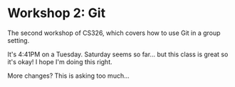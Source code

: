 # Workshop 2: Git

The second workshop of CS326, which covers how to use Git in a group setting.

It's 4:41PM on a Tuesday. Saturday seems so far...
but this class is great so it's okay! I hope I'm doing this right.

More changes? This is asking too much...
